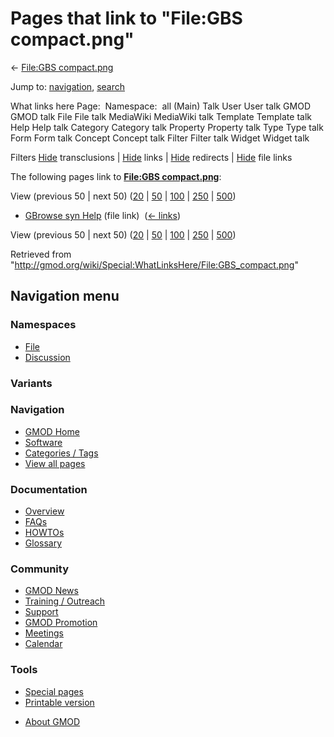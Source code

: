 <div id="mw-page-base" class="noprint">

</div>

<div id="mw-head-base" class="noprint">

</div>

<div id="content" class="mw-body" role="main">

<span id="top"></span>

<div id="mw-js-message" style="display:none;">

</div>



# <span dir="auto">Pages that link to "File:GBS compact.png"</span>

<div id="bodyContent">

<div id="contentSub">

← [File:GBS
compact.png](/wiki/File:GBS_compact.png "File:GBS compact.png")

</div>

<div id="jump-to-nav" class="mw-jump">

Jump to: [navigation](#mw-navigation), [search](#p-search)

</div>

<div id="mw-content-text">

What links here Page:  Namespace:  all (Main) Talk User User talk GMOD
GMOD talk File File talk MediaWiki MediaWiki talk Template Template talk
Help Help talk Category Category talk Property Property talk Type Type
talk Form Form talk Concept Concept talk Filter Filter talk Widget
Widget talk

Filters
[Hide](/mediawiki/index.php?title=Special:WhatLinksHere/File:GBS_compact.png&hidetrans=1 "Special:WhatLinksHere/File:GBS compact.png")
transclusions \|
[Hide](/mediawiki/index.php?title=Special:WhatLinksHere/File:GBS_compact.png&hidelinks=1 "Special:WhatLinksHere/File:GBS compact.png")
links \|
[Hide](/mediawiki/index.php?title=Special:WhatLinksHere/File:GBS_compact.png&hideredirs=1 "Special:WhatLinksHere/File:GBS compact.png")
redirects \|
[Hide](/mediawiki/index.php?title=Special:WhatLinksHere/File:GBS_compact.png&hideimages=1 "Special:WhatLinksHere/File:GBS compact.png")
file links

The following pages link to **[File:GBS
compact.png](/wiki/File:GBS_compact.png "File:GBS compact.png")**:

View (previous 50 \| next 50)
([20](/mediawiki/index.php?title=Special:WhatLinksHere/File:GBS_compact.png&limit=20 "Special:WhatLinksHere/File:GBS compact.png")
\|
[50](/mediawiki/index.php?title=Special:WhatLinksHere/File:GBS_compact.png&limit=50 "Special:WhatLinksHere/File:GBS compact.png")
\|
[100](/mediawiki/index.php?title=Special:WhatLinksHere/File:GBS_compact.png&limit=100 "Special:WhatLinksHere/File:GBS compact.png")
\|
[250](/mediawiki/index.php?title=Special:WhatLinksHere/File:GBS_compact.png&limit=250 "Special:WhatLinksHere/File:GBS compact.png")
\|
[500](/mediawiki/index.php?title=Special:WhatLinksHere/File:GBS_compact.png&limit=500 "Special:WhatLinksHere/File:GBS compact.png"))

- [GBrowse syn Help](/wiki/GBrowse_syn_Help "GBrowse syn Help") (file
  link) ‎ <span class="mw-whatlinkshere-tools">([←
  links](/mediawiki/index.php?title=Special:WhatLinksHere&target=GBrowse+syn+Help "Special:WhatLinksHere"))</span>

View (previous 50 \| next 50)
([20](/mediawiki/index.php?title=Special:WhatLinksHere/File:GBS_compact.png&limit=20 "Special:WhatLinksHere/File:GBS compact.png")
\|
[50](/mediawiki/index.php?title=Special:WhatLinksHere/File:GBS_compact.png&limit=50 "Special:WhatLinksHere/File:GBS compact.png")
\|
[100](/mediawiki/index.php?title=Special:WhatLinksHere/File:GBS_compact.png&limit=100 "Special:WhatLinksHere/File:GBS compact.png")
\|
[250](/mediawiki/index.php?title=Special:WhatLinksHere/File:GBS_compact.png&limit=250 "Special:WhatLinksHere/File:GBS compact.png")
\|
[500](/mediawiki/index.php?title=Special:WhatLinksHere/File:GBS_compact.png&limit=500 "Special:WhatLinksHere/File:GBS compact.png"))

</div>

<div class="printfooter">

Retrieved from
"<http://gmod.org/wiki/Special:WhatLinksHere/File:GBS_compact.png>"

</div>

<div id="catlinks" class="catlinks catlinks-allhidden">

</div>

<div class="visualClear">

</div>

</div>

</div>

<div id="mw-navigation">

## Navigation menu

<div id="mw-head">



<div id="left-navigation">

<div id="p-namespaces" class="vectorTabs" role="navigation"
aria-labelledby="p-namespaces-label">

### Namespaces

- <span id="ca-nstab-image"><a href="/wiki/File:GBS_compact.png" accesskey="c"
  title="View the file page [c]">File</a></span>
- <span id="ca-talk"><a
  href="/mediawiki/index.php?title=File_talk:GBS_compact.png&amp;action=edit&amp;redlink=1"
  accesskey="t"
  title="Discussion about the content page [t]">Discussion</a></span>

</div>

<div id="p-variants" class="vectorMenu emptyPortlet" role="navigation"
aria-labelledby="p-variants-label">

### 

### Variants[](#)

<div class="menu">

</div>

</div>

</div>

<div id="right-navigation">





</div>



</div>

</div>

</div>

<div id="mw-panel">

<div id="p-logo" role="banner">

<a href="/wiki/Main_Page"
style="background-image: url(http://gmod.org/images/GMOD-cogs.png);"
title="Visit the main page"></a>

</div>

<div id="p-Navigation" class="portal" role="navigation"
aria-labelledby="p-Navigation-label">

### Navigation

<div class="body">

- <span id="n-GMOD-Home">[GMOD Home](/wiki/Main_Page)</span>
- <span id="n-Software">[Software](/wiki/GMOD_Components)</span>
- <span id="n-Categories-.2F-Tags">[Categories /
  Tags](/wiki/Categories)</span>
- <span id="n-View-all-pages">[View all
  pages](/wiki/Special:AllPages)</span>

</div>

</div>

<div id="p-Documentation" class="portal" role="navigation"
aria-labelledby="p-Documentation-label">

### Documentation

<div class="body">

- <span id="n-Overview">[Overview](/wiki/Overview)</span>
- <span id="n-FAQs">[FAQs](/wiki/Category:FAQ)</span>
- <span id="n-HOWTOs">[HOWTOs](/wiki/Category:HOWTO)</span>
- <span id="n-Glossary">[Glossary](/wiki/Glossary)</span>

</div>

</div>

<div id="p-Community" class="portal" role="navigation"
aria-labelledby="p-Community-label">

### Community

<div class="body">

- <span id="n-GMOD-News">[GMOD News](/wiki/GMOD_News)</span>
- <span id="n-Training-.2F-Outreach">[Training /
  Outreach](/wiki/Training_and_Outreach)</span>
- <span id="n-Support">[Support](/wiki/Support)</span>
- <span id="n-GMOD-Promotion">[GMOD
  Promotion](/wiki/GMOD_Promotion)</span>
- <span id="n-Meetings">[Meetings](/wiki/Meetings)</span>
- <span id="n-Calendar">[Calendar](/wiki/Calendar)</span>

</div>

</div>

<div id="p-tb" class="portal" role="navigation"
aria-labelledby="p-tb-label">

### Tools

<div class="body">

- <span id="t-specialpages"><a href="/wiki/Special:SpecialPages" accesskey="q"
  title="A list of all special pages [q]">Special pages</a></span>
- <span id="t-print"><a
  href="/mediawiki/index.php?title=Special:WhatLinksHere/File:GBS_compact.png&amp;printable=yes"
  rel="alternate" accesskey="p"
  title="Printable version of this page [p]">Printable version</a></span>

</div>

</div>

</div>

</div>

<div id="footer" role="contentinfo">

- <span id="footer-places-about">[About
  GMOD](/wiki/GMOD:About "GMOD:About")</span>

<!-- -->






</div>
